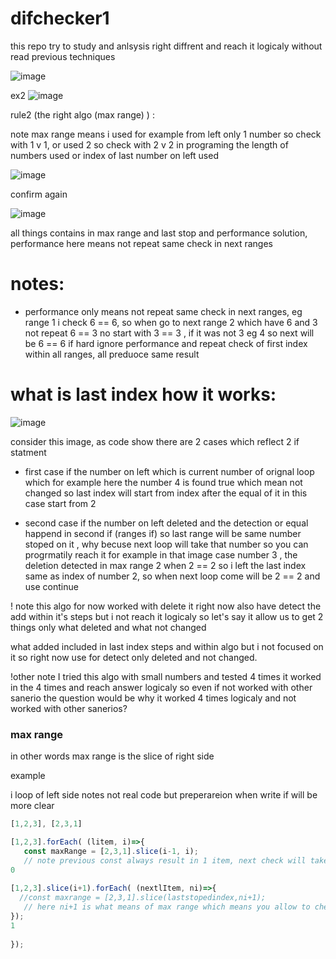 # difchecker1

this repo try to study and anlsysis right diffrent and reach it logicaly without read previous techniques

![image](https://github.com/MahmoudHegazi/difchecker1/assets/55125302/6fd6c79b-66dd-4b09-8908-aa7f121437f3)


ex2
![image](https://github.com/MahmoudHegazi/difchecker1/assets/55125302/9dc4362b-5cc3-4815-b304-b7afdf472ab8)


rule2 (the right algo (max range) ) :

note max range means i used for example from left only 1 number so check with 1 v 1, or used 2 so check with 2 v 2 in programing the length of numbers used or index of last number on left used

![image](https://github.com/MahmoudHegazi/difchecker1/assets/55125302/e451d742-eb6d-4255-b713-810ba2b7a5fa)


confirm again

![image](https://github.com/MahmoudHegazi/difchecker1/assets/55125302/db5c2f27-67ef-4cdc-a7f4-4a46aaebe0a0)


all things contains in max range and last stop and performance solution, performance here means not repeat same check in next ranges

# notes:

* performance only means not repeat same check in next ranges, eg range 1 i check 6 == 6, so when go to next range 2 which have 6 and 3 not repeat 6 == 3 no start with 3 == 3 , if it was not 3 eg 4 so next will be 6 == 6
if hard ignore performance and repeat check of first index within all ranges, all preduoce same result

# what is last index how it works:

![image](https://github.com/MahmoudHegazi/difchecker1/assets/55125302/0752fed5-3f9b-46fd-a17e-0b20685fe9d3)

consider this image, as code show there are 2 cases which reflect 2 if statment

* first case if the number on left which is current number of orignal loop which for example here the number 4 is found true which mean not changed so last index will start from index after the equal of it in this case start from 2

* second case if the number on left deleted and the detection or equal happend in second if (ranges if)
so last range will be same number stoped on it , why becuse next loop will take that number so you can progrmatily reach it
for example in that image case  number 3 , the deletion detected in max range 2 when 2 == 2 so i left the last index same as index of number 2, so when next loop come will be 2 == 2 and use continue



! note this algo for now worked with delete  it right now also have detect the add within it's steps but i not reach it logicaly so let's say it allow us to get 2 things only what deleted and what not changed

what added included in last index steps and within algo but i not focused on it so right now use for detect only deleted and not changed.


!other note I tried this algo with small numbers and tested 4 times it worked in the 4 times and reach answer logicaly so even if not worked with other sanerio the question would be why it worked 4 times logicaly and not worked with other sanerios?



### max range

in other words max range is the slice of right side

example

i loop of left side notes not real code but preperareion when write if will be more clear
``` javascript
[1,2,3], [2,3,1]

[1,2,3].forEach( (litem, i)=>{
   const maxRange = [2,3,1].slice(i-1, i);
   // note previous const always result in 1 item, next check will take all items after current litem to get the next ranges here max range will be more items
0
 
[1,2,3].slice(i+1).forEach( (nextlItem, ni)=>{
  //const maxrange = [2,3,1].slice(laststopedindex,ni+1);
   // here ni+1 is what means of max range which means you allow to check from right side until this part only
});
1
  
});
```
